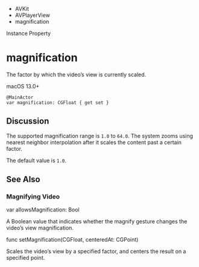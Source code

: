 

- AVKit
- AVPlayerView
-  magnification 

Instance Property

# magnification

The factor by which the video’s view is currently scaled.

macOS 13.0+

``` source
@MainActor
var magnification: CGFloat { get set }
```

## Discussion

The supported magnification range is `1.0` to `64.0`. The system zooms using nearest neighbor interpolation after it scales the content past a certain factor.

The default value is `1.0`.

## See Also

### Magnifying Video

var allowsMagnification: Bool

A Boolean value that indicates whether the magnify gesture changes the video’s view magnification.

func setMagnification(CGFloat, centeredAt: CGPoint)

Scales the video’s view by a specified factor, and centers the result on a specified point.

